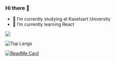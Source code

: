### Hi there 👋

- 🔭 I’m currently studying at Kasetsart University
- 🌱 I’m currently learning React

<img src="https://github-readme-stats.vercel.app/api?username=nicenicegame&show_icons=true&theme=vue" />

![Top Langs](https://github-readme-stats.vercel.app/api/top-langs/?username=nicenicegame&layout=compact&theme=vue&langs_count=8)

[![ReadMe Card](https://github-readme-stats.vercel.app/api/pin/?username=nicenicegame&repo=nicenicegame.github.io&theme=vue)](https://github.com/nicenicegame/nicenicegame.github.io)
